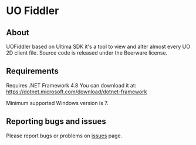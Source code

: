 # UO Fiddler

## About

UOFiddler based on Ultima SDK it's a tool to view and alter almost every UO 2D client file. Source code is released under the Beerware license.

## Requirements

Requires .NET Framework 4.8
You can download it at: <https://dotnet.microsoft.com/download/dotnet-framework>

Minimum supported Windows version is 7.

## Reporting bugs and issues

Please report bugs or problems on [issues](https://github.com/polserver/UOFiddler/issues) page.
